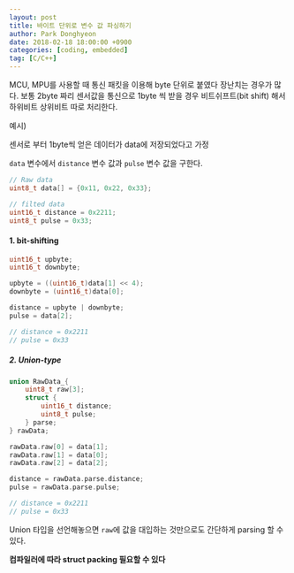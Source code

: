 ```yaml
---
layout: post
title: 바이트 단위로 변수 값 파싱하기
author: Park Donghyeon
date: 2018-02-18 18:00:00 +0900
categories: [coding, embedded]
tag: [C/C++]
---
```


MCU, MPU를 사용할 때 통신 패킷을 이용해 byte 단위로 붙였다 장난치는 경우가 많다. 보통 2byte 짜리 센서값을 통신으로 1byte 씩 받을 경우 비트쉬프트(bit shift) 해서 하위비트 상위비트 따로 처리한다.



 예시)

센서로 부터 1byte씩 얻은 데이터가 data에 저장되었다고 가정

`data` 변수에서 `distance` 변수 값과  `pulse` 변수 값을 구한다.

```c++
// Raw data
uint8_t data[] = {0x11, 0x22, 0x33};

// filted data
uint16_t distance = 0x2211;
uint8_t pulse = 0x33;
```



#### 1. bit-shifting
```c
uint16_t upbyte;
uint16_t downbyte;

upbyte = ((uint16_t)data[1] << 4);
downbyte = (uint16_t)data[0];

distance = upbyte | downbyte;
pulse = data[2];

// distance = 0x2211
// pulse = 0x33
```



##### 2. Union-type

```c++
union RawData_{
    uint8_t raw[3];
    struct {
        uint16_t distance;
        uint8_t pulse;
    } parse;
} rawData;

rawData.raw[0] = data[1];
rawData.raw[1] = data[0];
rawData.raw[2] = data[2];

distance = rawData.parse.distance;
pulse = rawData.parse.pulse;

// distance = 0x2211
// pulse = 0x33
```
Union 타입을 선언해놓으면 `raw`에 값을 대입하는 것만으로도 간단하게 parsing 할 수 있다.

**컴파일러에 따라 struct packing 필요할 수 있다**
